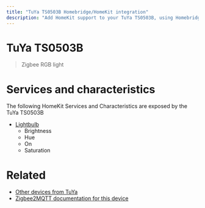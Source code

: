 ```yaml
---
title: "TuYa TS0503B Homebridge/HomeKit integration"
description: "Add HomeKit support to your TuYa TS0503B, using Homebridge, Zigbee2MQTT and homebridge-z2m."
---
```

<!---
This file has been GENERATED using src/docgen/docgen.ts
DO NOT EDIT THIS FILE MANUALLY!
-->
# TuYa TS0503B
> Zigbee RGB light


# Services and characteristics
The following HomeKit Services and Characteristics are exposed by
the TuYa TS0503B

* [Lightbulb](../../light.md)
  * Brightness
  * Hue
  * On
  * Saturation


# Related
* [Other devices from TuYa](../index.md#tuya)
* [Zigbee2MQTT documentation for this device](https://www.zigbee2mqtt.io/devices/TS0503B.html)